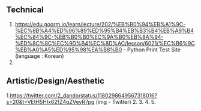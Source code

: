 ## Technical 
1. https://edu.goorm.io/learn/lecture/202/%EB%B0%94%EB%A1%9C-%EC%8B%A4%ED%96%89%ED%95%B4%EB%B3%B4%EB%A9%B4%EC%84%9C-%EB%B0%B0%EC%9A%B0%EB%8A%94-%ED%8C%8C%EC%9D%B4%EC%8D%AC/lesson/6021/%EC%B6%9C%EB%A0%A5%ED%95%98%EA%B8%B0 - Python Print Test Site (language : Korean)
2.

## Artistic/Design/Aesthetic
1.https://twitter.com/2_dando/status/1180298649567318016?s=20&t=VEtH5HIx62fZ4qZVeyR7pg (img - Twitter)
2.
3.
4.
5.
